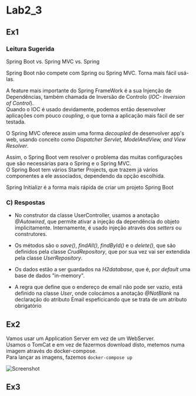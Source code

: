 # Lab2_3

## Ex1

### Leitura Sugerida 

Spring Boot vs. Spring MVC vs. Spring

Spring Boot não compete com Spring ou Spring MVC. Torna mais fácil usá-las. </br>

A feature mais importante do Spring FrameWork é a sua Injenção de Dependências, também chamada de Inversão de Controlo (*IOC- Inversion of Control*). </br>
Quando o IOC é usado devidamente, podemos então desenvolver aplicações com pouco *coupling*, o que torna a aplicação mais fácil de ser testada. </br>

O Spring MVC oferece assim uma forma *decoupled* de desenvolver app's web, usando conceito como *Dispatcher Servlet, ModelAndView, and View Resolver*.

Assim, o Spring Boot vem resolver o problema das muitas configurações que são necessárias para o Spring e o Spring MVC. </br>
O Spring Boot tem vários Starter Projects, que trazem já vários componentes a ele associados, dependendo da opção escolhida. </br>

Spring Initializr é a forma mais rápida de criar um projeto Spring Boot

### C) Respostas 

- No construtor da classe UserController, usamos a anotação *@Autowired*, que permite ativar a injeção da dependência do objeto implicitamente. Internamente, é usado injeção através dos *setters* ou construtores.

- Os métodos são o *save()*, *findAll()*, *findById()* e o *delete()*, que são definidos pela classe *CrudRepository*, que por sua vez vai ser extendida pela classe *UserRepository*.

- Os dados estão a ser guardados na *H2database*, que é, por *default* uma base de dados "in-memory".

- A regra que define que o endereço de email não pode ser vazio, está definido na classe *User*, onde colocámos a anotação *@NotBlank* na declaração do atributo Email espeficicando que se trata de um atributo obrigatório

## Ex2

Vamos usar um Application Server em vez de um WebServer. </br>
Usamos o TomCat e em vez de fazermos download disto, metemos numa imagem através do  docker-compose. </br>
Para lançar as imagens, fazemos ```docker-compose up```

![Screenshot](Diffs.webp)

## Ex3 

